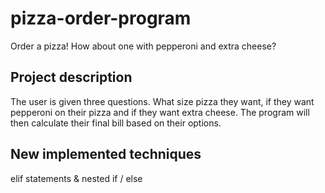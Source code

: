 # pizza-order-program

Order a pizza! How about one with pepperoni and extra cheese?

## Project description
The user is given three questions. What size pizza they want, if they want pepperoni on their pizza and if they want extra cheese.
The program will then calculate their final bill based on their options.

## New implemented techniques
elif statements & nested if / else
